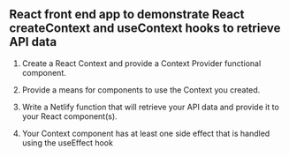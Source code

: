 ## React front end app to demonstrate React createContext and useContext hooks to retrieve API data



1. Create a React Context and provide a Context Provider functional component.


2. Provide a means for components to use the Context you created.


3. Write a Netlify function that will retrieve your API data and provide it to your React component(s).


4. Your Context component has at least one side effect that is handled using the useEffect hook